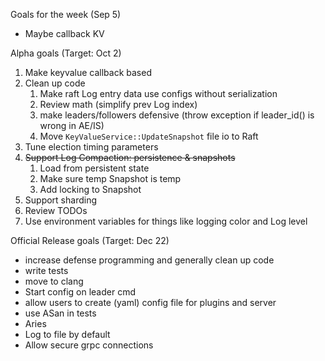 Goals for the week (Sep 5)

* Maybe callback KV

Alpha goals (Target: Oct 2)

1. Make keyvalue callback based
2. Clean up code
   1. Make raft Log entry data use configs without serialization
   2. Review math (simplify prev Log index)
   3. make leaders/followers defensive (throw exception if leader_id() is wrong in AE/IS)
   4. Move `KeyValueService::UpdateSnapshot` file io to Raft
3. Tune election timing parameters
4. ~~Support Log Compaction: persistence & snapshots~~
   1. Load from persistent state
   2. Make sure temp Snapshot is temp
   3. Add locking to Snapshot
5. Support sharding
6. Review TODOs
7. Use environment variables for things like logging color and Log level

Official Release goals (Target: Dec 22)

* increase defense programming and generally clean up code
* write tests
* move to clang
* Start config on leader cmd
* allow users to create (yaml) config file for plugins and server
* use ASan in tests
* Aries
* Log to file by default
* Allow secure grpc connections